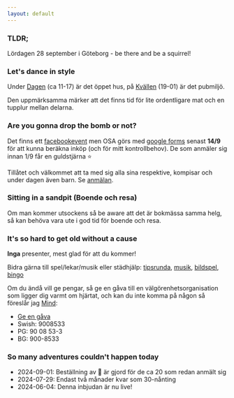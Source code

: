 ```yaml
---
layout: default
---
```


### TLDR;
Lördagen 28 september i Göteborg - be there and be a squirrel!

### Let's dance in style
Under [Dagen](./daydrinker) (ca 11-17) är det öppet hus, på [Kvällen](./nightthinker) (19-01) är det pubmiljö.

Den uppmärksamma märker att det finns tid för lite ordentligare mat och en tupplur mellan delarna.

### Are you gonna drop the bomb or not?
Det finns ett [facebookevent](https://fb.me/1P0i6DtMJJO6DCt) men OSA görs med [google forms](./bombornot) senast **14/9** för att kunna beräkna inköp (och för mitt kontrollbehov). De som anmäler sig innan 1/9 får en guldstjärna :star:

Tillåtet och välkommet att ta med sig alla sina respektive, kompisar och under dagen även barn. Se [anmälan](./bombornot).

### Sitting in a sandpit (Boende och resa)
Om man kommer utsockens så be aware att det är bokmässa samma helg, så kan behöva vara ute i god tid för boende och resa.

### It's so hard to get old without a cause
**Inga** presenter, mest glad för att du kommer!

Bidra gärna till spel/lekar/musik eller städhjälp: [tipsrunda](./daydrinker#tipsrunda), [musik](./daydrinker#musikspellista), [bildspel](./daydrinker#bildspel), [bingo](./nightthinker#bingo)

Om du ändå vill ge pengar, så ge en gåva till en välgörenhetsorganisation som ligger dig varmt om hjärtat, och kan du inte komma på någon så föreslår jag [Mind](https://mind.se/):
* [Ge en gåva](https://mind.se/sa-kan-du-bidra/ge-en-gava/)
* Swish: 9008533
* PG: 90 08 53-3
* BG: 900-8533

### So many adventures couldn't happen today
* 2024-09-01: Beställning av :stars: är gjord för de ca 20 som redan anmält sig
* 2024-07-29: Endast två månader kvar som 30-nånting
* 2024-06-04: Denna inbjudan är nu live!
